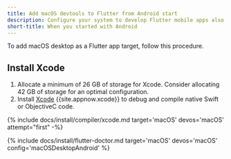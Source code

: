 ```yaml
---
title: Add macOS devtools to Flutter from Android start
description: Configure your system to develop Flutter mobile apps also on macOS.
short-title: When you started with Android
---
```


To add macOS desktop as a Flutter app target, follow this procedure.

## Install Xcode

1. Allocate a minimum of 26 GB of storage for Xcode.
   Consider allocating 42 GB of storage for an optimal configuration.
1. Install [Xcode][] {{site.appnow.xcode}} to debug and compile native
   Swift or ObjectiveC code.

{% include docs/install/compiler/xcode.md
   target='macOS'
   devos='macOS'
   attempt="first" -%}

{% include docs/install/flutter-doctor.md
   target='macOS'
   devos='macOS'
   config='macOSDesktopAndroid' %}

[Xcode]: {{site.apple-dev}}/xcode/
